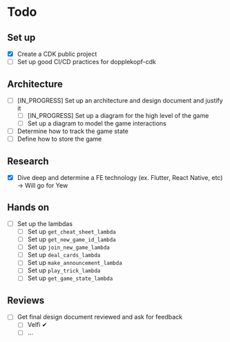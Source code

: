 # Todo

## Set up

- [x] Create a CDK public project
- [ ] Set up good CI/CD practices for dopplekopf-cdk

## Architecture

- [ ] [IN_PROGRESS] Set up an architecture and design document and justify it
    - [ ] [IN_PROGRESS] Set up a diagram for the high level of the game
    - [ ] Set up a diagram to model the game interactions 
- [ ] Determine how to track the game state
- [ ] Define how to store the game

## Research

- [x] Dive deep and determine a FE technology (ex. Flutter, React Native, etc) -> Will go for Yew

## Hands on

- [ ] Set up the lambdas
  - [ ] Set up `get_cheat_sheet_lambda`
  - [ ] Set up `get_new_game_id_lambda`
  - [ ] Set up `join_new_game_lambda`
  - [ ] Set up `deal_cards_lambda`
  - [ ] Set up `make_announcement_lambda`
  - [ ] Set up `play_trick_lambda`
  - [ ] Set up `get_game_state_lambda`

## Reviews

- [ ] Get final design document reviewed and ask for feedback
    - [ ] Velfi ✔
    - [ ] ...
